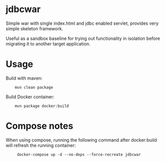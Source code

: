 # jdbcwar

Simple war with single index.html and jdbc enabled servlet, provides very simple skeleton framework.

Useful as a sandbox baseline for trying out functionality in isolation before migrating it
to another target application.

# Usage

Build with maven:

        mvn clean package
        
Build Docker container:

        mvn package docker:build
        
# Compose notes

When using compose, running the following command after docker:build will refresh the running container:

         docker-compose up -d --no-deps --force-recreate jdbcwar
